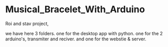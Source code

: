 # Musical_Bracelet_With_Arduino
Roi and stav project, 

we have here 3 folders.
one for the desktop app with python.
one for the 2 arduino's, transmiter and reciver.
and one for the webstie & server.
